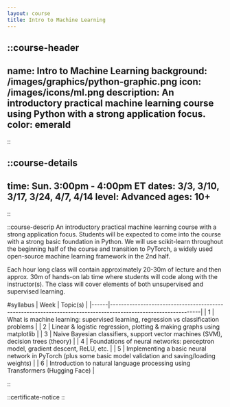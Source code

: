 ```yaml
---
layout: course
title: Intro to Machine Learning
---
```


::course-header
---
name: Intro to Machine Learning
background: /images/graphics/python-graphic.png
icon: /images/icons/ml.png
description: An introductory practical machine learning course using Python with a strong application focus.
color: emerald
---
::

::course-details
---
time: Sun. 3:00pm - 4:00pm ET
dates: 3/3, 3/10, 3/17, 3/24, 4/7, 4/14
level: Advanced
ages: 10+
---
::

::course-descrip
An introductory practical machine learning course with a strong application focus. Students will be expected to come into the course with a strong basic foundation in Python. We will use scikit-learn throughout the beginning half of the course and transition to PyTorch, a widely used open-source machine learning framework in the 2nd half.

Each hour long class will contain approximately 20-30m of lecture and then approx. 30m of hands-on lab time where students will code along with the instructor(s). The class will cover elements of both unsupervised and supervised learning.


#syllabus
| Week | Topic(s)                                                                                                      |
|------|---------------------------------------------------------------------------------------------------------------|
| 1    | What is machine learning:  supervised learning, regression vs classification problems                         |
| 2    | Linear & logistic regression, plotting & making graphs using matplotlib                                       |
| 3    | Naive Bayesian classifiers, support vector machines (SVM), decision trees  (theory)                           |
| 4    | Foundations of neural networks:  perceptron model, gradient descent, ReLU, etc.                               |
| 5    | Implementing a basic neural network in PyTorch  (plus some basic model validation and saving/loading weights) |
| 6    | Introduction to natural language processing using Transformers  (Hugging Face)                                |

::

::certificate-notice
::